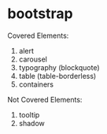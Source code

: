 # bootstrap
Covered Elements:
1. alert
2. carousel
3. typography (blockquote)
4. table (table-borderless)
5. containers

Not Covered Elements:
1. tooltip
2. shadow
